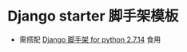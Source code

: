 # Django starter 脚手架模板

* 需搭配 [Django 脚手架 for python 2.7.14](https://github.com/WisZhou/django-starter/tree/2.7.14) 食用
